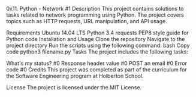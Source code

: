 0x11. Python - Network #1
Description
This project contains solutions to tasks related to network programming using Python. The project covers topics such as HTTP requests, URL manipulation, and API usage.

Requirements
Ubuntu 14.04 LTS
Python 3.4
requests
PEP8 style guide for Python code
Installation and Usage
Clone the repository
Navigate to the project directory
Run the scripts using the following command:
bash
Copy code
python3 filename.py
Tasks
The project includes the following tasks:

What's my status? #0
Response header value #0
POST an email #0
Error code #0
Credits
This project was completed as part of the curriculum for the Software Engineering program at Holberton School.

License
The project is licensed under the MIT License.




